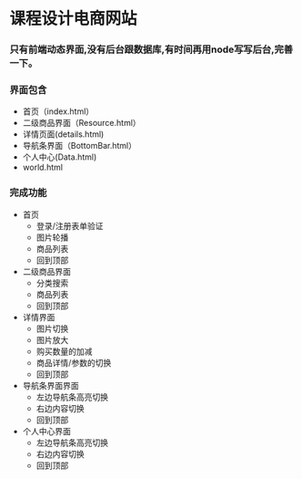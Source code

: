 # 课程设计电商网站
### 只有前端动态界面,没有后台跟数据库,有时间再用node写写后台,完善一下。
### 界面包含
- 首页（index.html）
- 二级商品界面（Resource.html）
- 详情页面(details.html)
- 导航条界面（BottomBar.html）
- 个人中心(Data.html)
- world.html
### 完成功能
- 首页
  - 登录/注册表单验证
  - 图片轮播
  - 商品列表
  - 回到顶部
- 二级商品界面
  - 分类搜索
  - 商品列表
  - 回到顶部
- 详情界面
  - 图片切换
  - 图片放大
  - 购买数量的加减
  - 商品详情/参数的切换
  - 回到顶部
- 导航条界面界面
  - 左边导航条高亮切换
  - 右边内容切换
  - 回到顶部
- 个人中心界面
  - 左边导航条高亮切换
  - 右边内容切换
  - 回到顶部
